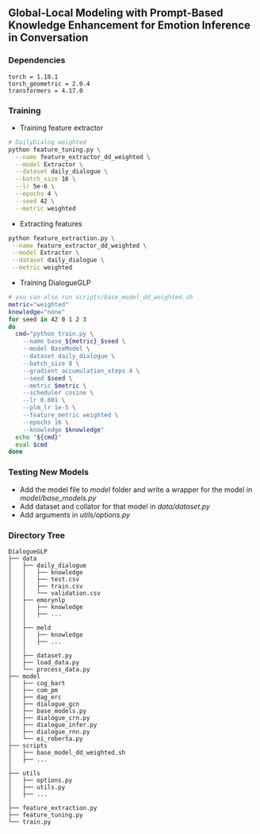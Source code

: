 ## Global-Local Modeling with Prompt-Based Knowledge Enhancement for Emotion Inference in Conversation

### Dependencies

```
torch = 1.10.1
torch_geometric = 2.0.4
transformers = 4.17.0
```

### Training

+ Training feature extractor

```bash
# DailyDialog weighted
python feature_tuning.py \
  --name feature_extractor_dd_weighted \
  --model Extractor \
  --dataset daily_dialogue \
  --batch_size 16 \
  --lr 5e-6 \
  --epochs 4 \
  --seed 42 \
  --metric weighted
```

+ Extracting features

```bash
python feature_extraction.py \
 --name feature_extractor_dd_weighted \
 --model Extractor \
 --dataset daily_dialogue \
 --metric weighted
```

+ Training DialogueGLP

```bash
# you can also run scripts/base_model_dd_weighted.sh
metric="weighted"
knowledge="none"
for seed in 42 0 1 2 3
do
  cmd="python train.py \
    --name base_${metric}_$seed \
    --model BaseModel \
    --dataset daily_dialogue \
    --batch_size 8 \
    --gradient_accumulation_steps 4 \
    --seed $seed \
    --metric $metric \
    --scheduler cosine \
    --lr 0.001 \
    --plm_lr 1e-5 \
    --feature_metric weighted \
    --epochs 16 \
    --knowledge $knowledge"
  echo "${cmd}"
  eval $cmd
done
```

### Testing New Models

+ Add the model file to *model* folder and write a wrapper for the model in *model/base_models.py*
+ Add dataset and collator for that model in *data/dataset.py*
+ Add arguments in *utils/options.py*

### Directory Tree

```
DialogueGLP
├── data
│   ├── daily_dialogue
│   │   ├── knowledge
│   │   ├── test.csv
│   │   ├── train.csv
│   │   └── validation.csv
│   ├── emorynlp
│   │   ├── knowledge
│   │   ├── ...
│   │
│   ├── meld
│   │   ├── knowledge
│   │   ├── ...
│   │
│   ├── dataset.py
│   ├── load_data.py
│   └── process_data.py
├── model
│   ├── cog_bart
│   ├── com_pm
│   ├── dag_erc
│   ├── dialogue_gcn
│   ├── base_models.py
│   ├── dialogue_crn.py
│   ├── dialogue_infer.py
│   ├── dialogue_rnn.py
│   └── ei_roberta.py
├── scripts
│   ├── base_model_dd_weighted.sh
│   ├── ...
│   
├── utils
│   ├── options.py
│   ├── utils.py
│   ├── ...
│   
├── feature_extraction.py
├── feature_tuning.py
└── train.py
```
